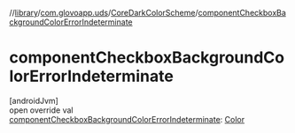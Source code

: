 //[library](../../../index.md)/[com.glovoapp.uds](../index.md)/[CoreDarkColorScheme](index.md)/[componentCheckboxBackgroundColorErrorIndeterminate](component-checkbox-background-color-error-indeterminate.md)

# componentCheckboxBackgroundColorErrorIndeterminate

[androidJvm]\
open override val [componentCheckboxBackgroundColorErrorIndeterminate](component-checkbox-background-color-error-indeterminate.md): [Color](https://developer.android.com/reference/kotlin/androidx/compose/ui/graphics/Color.html)
